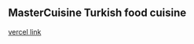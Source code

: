 ##  MasterCuisine Turkish food cuisine
[vercel link](https://chef-recipe-hunter-server-foisal404.vercel.app)